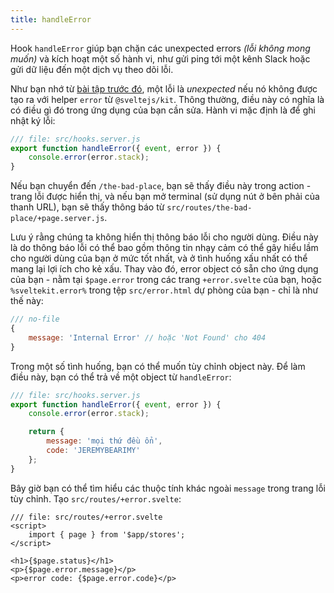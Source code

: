 ```yaml
---
title: handleError
---
```


Hook `handleError` giúp bạn chặn các unexpected errors _(lỗi không mong muốn)_ và kích hoạt một số hành vi, như gửi ping tới một kênh Slack hoặc gửi dữ liệu đến một dịch vụ theo dõi lỗi.

Như bạn nhớ từ [bài tập trước đó](error-basics), một lỗi là _unexpected_  nếu nó không được tạo ra với helper `error` từ `@sveltejs/kit`. Thông thường, điều này có nghĩa là có điều gì đó trong ứng dụng của bạn cần sửa. Hành vi mặc định là để ghi nhật ký lỗi:


```js
/// file: src/hooks.server.js
export function handleError({ event, error }) {
	console.error(error.stack);
}
```

Nếu bạn chuyển đến `/the-bad-place`, bạn sẽ thấy điều này trong action - trang lỗi được hiển thị, và nếu bạn mở terminal (sử dụng nút ở bên phải của thanh URL), bạn sẽ thấy thông báo từ `src/routes/the-bad-place/+page.server.js`.

Lưu ý rằng chúng ta không hiển thị thông báo lỗi cho người dùng. Điều này là do thông báo lỗi có thể bao gồm thông tin nhạy cảm có thể gây hiểu lầm cho người dùng của bạn ở mức tốt nhất, và ở tình huống xấu nhất có thể mang lại lợi ích cho kẻ xấu. Thay vào đó, error object có sẵn cho ứng dụng của bạn - nằm tại `$page.error` trong các trang `+error.svelte` của bạn, hoặc `%sveltekit.error%` trong tệp `src/error.html` dự phòng của bạn - chỉ là như thế này:

```js
/// no-file
{
	message: 'Internal Error' // hoặc 'Not Found' cho 404
}
```

Trong một số tình huống, bạn có thể muốn tùy chỉnh object này. Để làm điều này, bạn có thể trả về một object từ `handleError`:

```js
/// file: src/hooks.server.js
export function handleError({ event, error }) {
	console.error(error.stack);

	return {
		message: 'mọi thứ đều ổn',
		code: 'JEREMYBEARIMY'
	};
}
```

Bây giờ bạn có thể tìm hiểu các thuộc tính khác ngoài `message` trong trang lỗi tùy chỉnh. Tạo `src/routes/+error.svelte`:

```svelte
/// file: src/routes/+error.svelte
<script>
	import { page } from '$app/stores';
</script>

<h1>{$page.status}</h1>
<p>{$page.error.message}</p>
<p>error code: {$page.error.code}</p>
```
